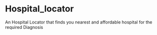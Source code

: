 # Hospital_locator
An Hospital Locator that finds you nearest and affordable hospital for the required Diagnosis
